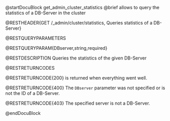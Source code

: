 
@startDocuBlock get_admin_cluster_statistics
@brief allows to query the statistics of a DB-Server in the cluster

@RESTHEADER{GET /_admin/cluster/statistics, Queries statistics of a DB-Server}

@RESTQUERYPARAMETERS

@RESTQUERYPARAM{DBserver,string,required}

@RESTDESCRIPTION
Queries the statistics of the given DB-Server

@RESTRETURNCODES

@RESTRETURNCODE{200}
is returned when everything went well.

@RESTRETURNCODE{400}
The `DBserver` parameter was not specified or is not the ID of a DB-Server.

@RESTRETURNCODE{403}
The specified server is not a DB-Server.

@endDocuBlock
